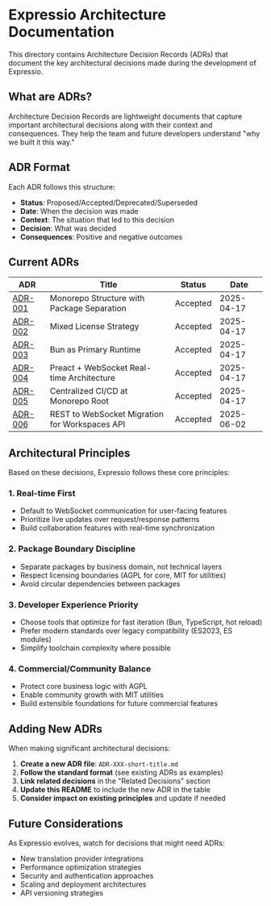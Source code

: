 # Expressio Architecture Documentation

This directory contains Architecture Decision Records (ADRs) that document the key architectural decisions made during the development of Expressio.

## What are ADRs?

Architecture Decision Records are lightweight documents that capture important architectural decisions along with their context and consequences. They help the team and future developers understand "why we built it this way."

## ADR Format

Each ADR follows this structure:
- **Status**: Proposed/Accepted/Deprecated/Superseded
- **Date**: When the decision was made
- **Context**: The situation that led to this decision
- **Decision**: What was decided
- **Consequences**: Positive and negative outcomes

## Current ADRs

| ADR | Title | Status | Date |
|-----|-------|--------|------|
| [ADR-001](./ADR-001-monorepo-package-separation.md) | Monorepo Structure with Package Separation | Accepted | 2025-04-17 |
| [ADR-002](./ADR-002-mixed-license-strategy.md) | Mixed License Strategy | Accepted | 2025-04-17 |
| [ADR-003](./ADR-003-bun-runtime-adoption.md) | Bun as Primary Runtime | Accepted | 2025-04-17 |
| [ADR-004](./ADR-004-preact-websocket-architecture.md) | Preact + WebSocket Real-time Architecture | Accepted | 2025-04-17 |
| [ADR-005](./ADR-005-centralized-ci-cd.md) | Centralized CI/CD at Monorepo Root | Accepted | 2025-04-17 |
| [ADR-006](./ADR-006-rest-to-websocket-migration.md) | REST to WebSocket Migration for Workspaces API | Accepted | 2025-06-02 |

## Architectural Principles

Based on these decisions, Expressio follows these core principles:

### 1. **Real-time First**
- Default to WebSocket communication for user-facing features
- Prioritize live updates over request/response patterns
- Build collaboration features with real-time synchronization

### 2. **Package Boundary Discipline**
- Separate packages by business domain, not technical layers
- Respect licensing boundaries (AGPL for core, MIT for utilities)
- Avoid circular dependencies between packages

### 3. **Developer Experience Priority**
- Choose tools that optimize for fast iteration (Bun, TypeScript, hot reload)
- Prefer modern standards over legacy compatibility (ES2023, ES modules)
- Simplify toolchain complexity where possible

### 4. **Commercial/Community Balance**
- Protect core business logic with AGPL
- Enable community growth with MIT utilities
- Build extensible foundations for future commercial features

## Adding New ADRs

When making significant architectural decisions:

1. **Create a new ADR file**: `ADR-XXX-short-title.md`
2. **Follow the standard format** (see existing ADRs as examples)
3. **Link related decisions** in the "Related Decisions" section
4. **Update this README** to include the new ADR in the table
5. **Consider impact on existing principles** and update if needed

## Future Considerations

As Expressio evolves, watch for decisions that might need ADRs:
- New translation provider integrations
- Performance optimization strategies
- Security and authentication approaches
- Scaling and deployment architectures
- API versioning strategies